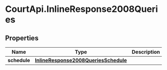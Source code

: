 # CourtApi.InlineResponse2008Queries

## Properties
Name | Type | Description | Notes
------------ | ------------- | ------------- | -------------
**schedule** | [**InlineResponse2008QueriesSchedule**](InlineResponse2008QueriesSchedule.md) |  | [optional] 


